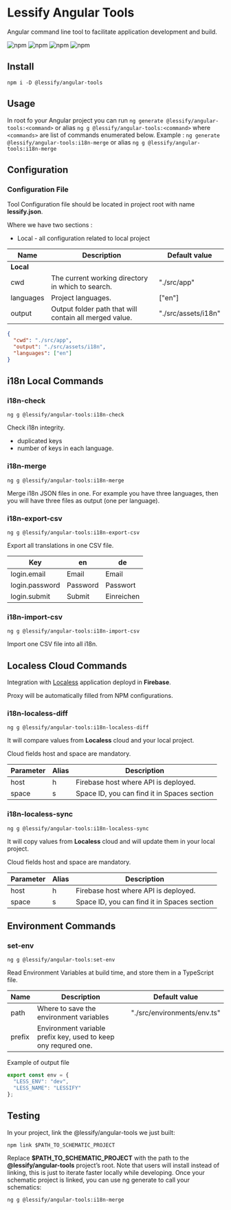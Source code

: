 # Lessify Angular Tools

Angular command line tool to facilitate application development and build.

![npm](https://img.shields.io/npm/dw/@lessify/angular-tools?style=for-the-badge)
![npm](https://img.shields.io/npm/dm/@lessify/angular-tools?style=for-the-badge)
![npm](https://img.shields.io/npm/dy/@lessify/angular-tools?style=for-the-badge)
![npm](https://img.shields.io/npm/dt/@lessify/angular-tools?style=for-the-badge)

## Install

``npm i -D @lessify/angular-tools``

## Usage

In root fo your Angular project you can run ``ng generate @lessify/angular-tools:<command>`` or
alias ``ng g @lessify/angular-tools:<command>`` where ``<commands>`` are list of commands enumerated below.
Example : ``ng generate @lessify/angular-tools:i18n-merge`` or alias ``ng g @lessify/angular-tools:i18n-merge``

## Configuration

### Configuration File

Tool Configuration file should be located in project root with name **lessify.json**.

Where we have two sections :
- Local - all configuration related to local project

| Name               | Description                                            | Default value       |
|--------------------|--------------------------------------------------------|---------------------|
| **Local**          |                                                        |                     |
| cwd                | The current working directory in which to search.      | "./src/app"         |
| languages          | Project languages.                                     | ["en"]              |
| output             | Output folder path that will contain all merged value. | "./src/assets/i18n" |


````json
{
  "cwd": "./src/app",
  "output": "./src/assets/i18n",
  "languages": ["en"]
}
````

## i18n Local Commands

### i18n-check

`ng g @lessify/angular-tools:i18n-check`

Check i18n integrity.

- duplicated keys
- number of keys in each language.

### i18n-merge

`ng g @lessify/angular-tools:i18n-merge`

Merge i18n JSON files in one.
For example you have three languages, then you will have three files as output (one per language).

### i18n-export-csv

`ng g @lessify/angular-tools:i18n-export-csv`

Export all translations in one CSV file.

| Key            | en       | de         |
|----------------|----------|------------|
| login.email    | Email    | Email      |
| login.password | Password | Passwort   |
| login.submit   | Submit   | Einreichen |


### i18n-import-csv

`ng g @lessify/angular-tools:i18n-import-csv`

Import one CSV file into all i18n.


## Localess Cloud Commands

Integration with [Localess](https://github.com/Lessify/localess) application deployd in **Firebase**.

Proxy will be automatically filled from NPM configurations.


### i18n-localess-diff

`ng g @lessify/angular-tools:i18n-localess-diff`

It will compare values from **Localess** cloud and your local project.

Cloud fields host and space are mandatory.

| Parameter | Alias | Description                                 |
|-----------|-------|---------------------------------------------|
| host      | h     | Firebase host where API is deployed.        |
| space     | s     | Space ID, you can find it in Spaces section |


### i18n-localess-sync

`ng g @lessify/angular-tools:i18n-localess-sync`

It will copy values from **Localess** cloud and will update them in your local project.

Cloud fields host and space are mandatory.

| Parameter | Alias | Description                                 |
|-----------|-------|---------------------------------------------|
| host      | h     | Firebase host where API is deployed.        |
| space     | s     | Space ID, you can find it in Spaces section |


## Environment Commands


### set-env

`ng g @lessify/angular-tools:set-env`

Read Environment Variables at build time, and store them in a TypeScript file.

| Name   | Description                                                    | Default value               |
|--------|----------------------------------------------------------------|-----------------------------|
| path   | Where to save the environment variables                        | "./src/environments/env.ts" |
| prefix | Environment variable prefix key, used to keep ony requred one. |                             |

Example of output file

````typescript
export const env = {
  "LESS_ENV": "dev",
  "LESS_NAME": "LESSIFY"
};
````

## Testing

In your project, link the @lessify/angular-tools we just built:

``npm link $PATH_TO_SCHEMATIC_PROJECT``

Replace **$PATH_TO_SCHEMATIC_PROJECT** with the path to the **@lessify/angular-tools** project’s
root.
Note that users will install instead of linking, this is just to iterate faster locally while
developing.
Once your schematic project is linked, you can use ng generate to call your schematics:

`ng g @lessify/angular-tools:i18n-merge`
